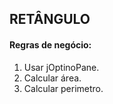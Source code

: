 ## RETÂNGULO
#### Regras de negócio:
  1. Usar jOptinoPane.
  2. Calcular área.
  3. Calcular perimetro.
